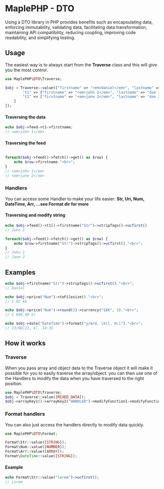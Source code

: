 


# MaplePHP - DTO
Using a DTO library in PHP provides benefits such as encapsulating data, enforcing immutability, validating data, facilitating data transformation, maintaining API compatibility, reducing coupling, improving code readability, and simplifying testing.





## Usage
The easiest way is to always start from the **Traverse** class and this will give you the most control.

```php
use MaplePHP\DTO\Traverse;

$obj = Traverse::value(["firstname" => "<em>daniel</em>", "lastname" => "doe", "slug" => "Lorem ipsum åäö", "price" => "1999.99", "date" => "2023-08-21 14:35:12", "feed" => [
		"t1" => ["firstname" => "<em>john 1</em>", "lastname" => "doe 1"],
		"t2" => ["firstname" => "<em>jane 2</em>", "lastname" => "doe 2"]
	]
]);
```

#### Traversing the data
```php
echo $obj->feed->t1->firstname;
// <em>john 1</em>
```

#### Traversing the feed
```php

foreach($obj->feed()->fetch()->get() as $row) {
	echo $row->firstname."<br>";
}
// <em>john 1</em>
// <em>jane 2</em>
```

### Handlers 
You can access some Handler to make your life easier:
**Str, Uri, Num, DateTime, Arr, ...see Format dir for more**

#### Traversing and modify string
```php
echo $obj->feed()->t1()->firstname("Str")->stripTags()->ucfirst()
// John 1

foreach($obj->feed()->fetch()->get() as $row) {
	echo $row->firstname("Str")->stripTags()->ucfirst()."<br>";
}
// John 1
// Jane 2
```

## Examples
```php
echo $obj->firstname("Str")->stripTags()->ucfirst()."<br>";
// Daniel

echo $obj->price("Num")->toFilesize()."<br>";
// 1.95 kb

echo $obj->price("Num")->round(2)->currency("SEK", 2)."<br>";
// 1 999,99 kr

echo $obj->date("DateTime")->format("y/m/d, \k\l. H:i")."<br>";
// 23/08/21, kl. 14:35
```

## How it works

### Traverse
When you pass array and object data to the Traverse object it will make it possible for you to easily traverse the array/object. you can then use one of the Handlers to modify the data when you have traversed to the right position.
```php
use MaplePHP\DTO\Traverse;
$obj = Traverse::value([MIXED_DATA]);
$obj->arrayKey1()->arrayKey2("HANDLER")->modifyFunction1->modifyFunction2();
```

### Format handlers
You can also just access the handlers directly to modify data quickly. 
```php
use MaplePHP\DTO\Format;

Format\Str::value([STRING]);
Format\Num::value([NUMBER]);
Format\Arr::value([ARRAY]);
Format\DateTime::value([STRING]);
```
#### Example
```php
echo Format\Str::value("lorem")->ucfirst();
// Lorem
```

